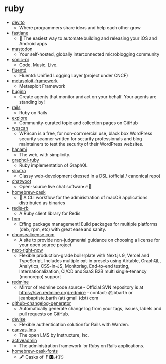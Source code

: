 # ruby
- [dev.to](https://github.com/thepracticaldev/dev.to)
  - Where programmers share ideas and help each other grow
- [fastlane](https://github.com/fastlane/fastlane)
  - 🚀 The easiest way to automate building and releasing your iOS and Android apps
- [mastodon](https://github.com/tootsuite/mastodon)
  - Your self-hosted, globally interconnected microblogging community
- [sonic-pi](https://github.com/samaaron/sonic-pi)
  - Code. Music. Live.
- [fluentd](https://github.com/fluent/fluentd)
  - Fluentd: Unified Logging Layer (project under CNCF)
- [metasploit-framework](https://github.com/rapid7/metasploit-framework)
  - Metasploit Framework
- [huginn](https://github.com/huginn/huginn)
  - Create agents that monitor and act on your behalf. Your agents are standing by!
- [rails](https://github.com/rails/rails)
  - Ruby on Rails
- [explore](https://github.com/github/explore)
  - Community-curated topic and collection pages on GitHub
- [wpscan](https://github.com/wpscanteam/wpscan)
  - WPScan is a free, for non-commercial use, black box WordPress security scanner written for security professionals and blog maintainers to test the security of their WordPress websites.
- [hanami](https://github.com/hanami/hanami)
  - The web, with simplicity.
- [graphql-ruby](https://github.com/rmosolgo/graphql-ruby)
  - Ruby implementation of GraphQL
- [sinatra](https://github.com/sinatra/sinatra)
  - Classy web-development dressed in a DSL (official / canonical repo)
- [chatwoot](https://github.com/chatwoot/chatwoot)
  - Open-source live chat software 🔥💬
- [homebrew-cask](https://github.com/Homebrew/homebrew-cask)
  - 🍻 A CLI workflow for the administration of macOS applications distributed as binaries
- [redis-rb](https://github.com/redis/redis-rb)
  - A Ruby client library for Redis
- [fpm](https://github.com/jordansissel/fpm)
  - Effing package management! Build packages for multiple platforms (deb, rpm, etc) with great ease and sanity.
- [choosealicense.com](https://github.com/github/choosealicense.com)
  - A site to provide non-judgmental guidance on choosing a license for your open source project
- [next-right-now](https://github.com/UnlyEd/next-right-now)
  - Flexible production-grade boilerplate with Next.js 9, Vercel and TypeScript. Includes multiple opt-in presets using Airtable, GraphQL, Analytics, CSS-in-JS, Monitoring, End-to-end testing, Internationalization, CI/CD and SaaS B2B multi single-tenancy (monorepo) support
- [redmine](https://github.com/redmine/redmine)
  - Mirror of redmine code source - Official SVN repository is at https://svn.redmine.org/redmine - contact: @jbbarth or jeanbaptiste.barth (at) gmail (dot) com
- [github-changelog-generator](https://github.com/github-changelog-generator/github-changelog-generator)
  - Automatically generate change log from your tags, issues, labels and pull requests on GitHub.
- [devise](https://github.com/heartcombo/devise)
  - Flexible authentication solution for Rails with Warden.
- [canvas-lms](https://github.com/instructure/canvas-lms)
  - The open LMS by Instructure, Inc.
- [activeadmin](https://github.com/activeadmin/activeadmin)
  - The administration framework for Ruby on Rails applications.
- [homebrew-cask-fonts](https://github.com/Homebrew/homebrew-cask-fonts)
  - 🖋 Casks of Ｆ🅾𝓝𝐓𝚂
